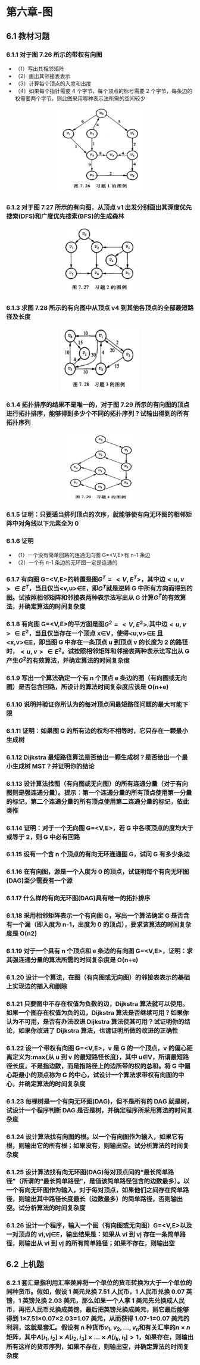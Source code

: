 # 第六章-图

## 6.1 教材习题

### 6.1.1 对于图 7.26 所示的带权有向图

- （1）写出其相邻矩阵
- （2）画出其邻接表表示
- （3）计算每个顶点的入度和出度
- （4）如果每个指针需要 4 个字节，每个顶点的标号需要 2 个字节，每条边的权需要两个字节，则此图采用哪种表示法所需的空间较少

<div align="center"><img src="./images/6-1-1.jpg" alt="6-1-1" height=230, width=230 /></div>

### 6.1.2 对于图 7.27 所示的有向图，从顶点 v1 出发分别画出其深度优先搜索(DFS)和广度优先搜素(BFS)的生成森林

<div align="center"><img src="./images/6-1-2.jpg" alt="6-1-2" height=180, width=200 /></div>

### 6.1.3 求图 7.28 所示的有向图中从顶点 v4 到其他各顶点的全部最短路径及长度

<div align="center"><img src="./images/6-1-3.jpg" alt="6-1-3" height=170, width=210 /></div>

### 6.1.4 拓扑排序的结果不是唯一的，对于图 7.29 所示的有向图的顶点进行拓扑排序，能够得到多少个不同的拓扑序列？试输出得到的所有拓扑序列

<div align="center"><img src="./images/6-1-4.jpg" alt="6-1-4" height=180, width=200 /></div>

### 6.1.5 证明：只要适当排列顶点的次序，就能够使有向无环图的相邻矩阵中对角线以下元素全为 0

### 6.1.6 证明

- （1）一个没有简单回路的连通无向图 G=<V,E>有 n-1 条边
- （2）一个有 n-1 条边的无环图一定是连通的

### 6.1.7 有向图 G=<V,E>的转置是图$G^T=<V,E^T>$，其中边$<u,v>∈E^T$，当且仅当<v,u>∈E，即$G^T$就是逆转 G 中所有方向而得到的图。试按照相邻矩阵和邻接表两种表示法写出从 G 计算$G^T$的有效算法，并确定算法的时间复杂度

### 6.1.8 有向图 G=<V,E>的平方图是图$G^2=<V,E^2>$,其中边$<u,v>∈E^2$，当且仅当存在一个顶点 x∈V，使得<u,v>∈E 且<x,v>∈E，即当图 G 中存在一条顶点 u 到顶点 v 的长度为 2 的路径时，$<u,v>∈E^2$。试按照相邻矩阵和邻接表两种表示法写出从 G 产生$G^2$的有效算法，并确定算法的时间复杂度

### 6.1.9 写出一个算法确定一个有 n 个顶点 e 条边的图（有向图或无向图）是否包含回路，所设计的算法时间复杂度应该是 O(n+e)

### 6.1.10 说明并验证你所认为的每对顶点间最短路径问题的最大可能下限

### 6.1.11 证明：如果图 G 的所有边的权均不相等时，它只存在一颗最小生成树

### 6.1.12 Dijkstra 最短路径算法是否给出一颗生成树？是否给出一个最小生成树 MST？并证明你的结论

### 6.1.13 设计算法找图（有向图或无向图）的所有连通分量（对于有向图则是强连通分量）。提示：第一个连通分量的所有顶点使用第一分量的标记，第二个连通分量的所有顶点使用第二连通分量的标记，依此类推

### 6.1.14 证明：对于一个无向图 G=<V,E>，若 G 中各项顶点的度均大于或等于 2，则 G 中必有回路

### 6.1.15 设有一个含 n 个顶点的有向无环连通图 G，试问 G 有多少条边

### 6.1.16 在有向图，源是一个入度为 0 的顶点，试证明每个有向无环图(DAG)至少需要有一个源

### 6.1.17 什么样的有向无环图(DAG)具有唯一的拓扑排序

### 6.1.18 采用相邻矩阵表示一个有向图 G，写出一个算法确定 G 是否含有一个漏（即入度为 n-1，出度为 0 的顶点），要求该算法的时间复杂度是 O(n2)

### 6.1.19 对于一个具有 n 个顶点和 e 条边的有向图 G=<V,E>，证明：求其强连通分量的算法所需的时间复杂度是 O(n+e)

### 6.1.20 设计一个算法，在图（有向图或无向图）的邻接表表示的基础上实现边的插入和删除

### 6.1.21 只要图中不存在权值为负数的边，Dijkstra 算法就可以使用。如果一个图存在权值为负的边，Dijkstra 算法是否继续可用？如果你认为不可用，是否有办法改进 Dijkstra 算法使其可用？试证明你的结论，如果你改进了 Dijkstra 算法，也请证明所做的改进的正确性

### 6.1.22 设一个带权有向图 G=<V,E>，v 是 G 的一个顶点，v 的偏心距离定义为:max{从 u 到 v 的最短路径长度}，其中 u∈V，所谓最短路径长度，不是指边数，而是指路径上的边所带的权的总和。将 G 中偏心距最小的顶点称为 G 的中心，试设计一个算法求带权有向图的中心，并确定算法的时间复杂度

### 6.1.23 每棵树是一个有向无环图(DAG)，但不是所有的 DAG 就是树，试设计一个程序判断 DAG 是否是树，并确定程序所采用算法的时间复杂度

### 6.1.24 设计算法找有向图的根。以一个有向图作为输入，如果它有根，则输出它的所有根；如果没有，则输出空。试分析算法的时间复杂度

### 6.1.25 设计算法找有向无环图(DAG)每对顶点间的“最长简单路径”（所谓的“最长简单路径”，是值该简单路径包含的边数最多）。以一个有向无环图作为输入，对于每对顶点，如果他们之间存在简单路径，则输出其中路径长度最长（边数最多）的简单路径，否则输出空。试分析算法的时间复杂度

### 6.1.26 设计一个程序，输入一个图（有向图或无向图）G=<V,E>以及一对顶点的 vi,vj∈E，输出结果是：如果从 vi 到 vj 存在一条简单路径，则输出从 vi 到 vj 的所有简单路径；如果不存在，则输出空

## 6.2 上机题

### 6.2.1 套汇是指利用汇率差异将一个单位的货币转换为大于一个单位的同种货币。假如，假设 1 美元兑换 7.51 人民币，1 人民币兑换 0.07 英镑，1 英镑兑换 2.03 美元，那么如果一个人拿 1 美元先兑换成人民币，再把人民币兑换成英镑，最后把英镑兑换成美元，则它最后能够得到 1×7.51×0.07×2.03=1.07 美元，从而获得 1.07-1=0.07 美元的利润，这就是套汇。假设有 n 种货币$v_1,v_2,...,v_n$和有关汇率的$n×n$矩阵，其中$A[i_1,i_2]×A[i_2,i_3]×...×A[i_k,i_1] > 1$，如果存在，则输出所有这样的货币序列，如果不存在，则输出空，并确定算法的时间复杂度
